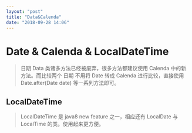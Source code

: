 ```yaml
---
layout: "post"
title: "Data&Calenda"
date: "2018-09-28 14:06"
---
```


# Date & Calenda & LocalDateTime

> 日期 Data 类诸多方法已经被废弃，很多方法都建议使用 Calenda 中的新方法。而比较两个 日期 不用将 Date 转成 Calenda 进行比较，直接使用 Date.after(Date date) 等一系列方法即可。

## LocalDateTime

> LocalDateTime 是 java8 new feature 之一，相应还有 LocalDate 与 LocalTime 的类。使用起来更方便。
